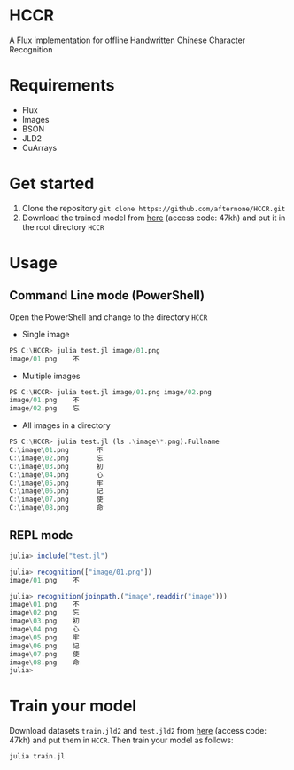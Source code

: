 # HCCR
A Flux implementation for offline Handwritten Chinese Character Recognition

# Requirements
+ Flux
+ Images
+ BSON
+ JLD2
+ CuArrays

# Get started
1. Clone the repository
`git clone https://github.com/afternone/HCCR.git`
2. Download the trained model from [here](https://pan.baidu.com/s/1YP3_KdrrdWQxacU8eyUnXg) (access code: 47kh) and put it in the root directory `HCCR`

# Usage
## Command Line mode (PowerShell)
Open the PowerShell and change to the directory `HCCR`
+ Single image
```julia
PS C:\HCCR> julia test.jl image/01.png
image/01.png    不
```
+ Multiple images
```julia
PS C:\HCCR> julia test.jl image/01.png image/02.png
image/01.png    不
image/02.png    忘
```
+ All images in a directory
```julia
PS C:\HCCR> julia test.jl (ls .\image\*.png).Fullname
C:\image\01.png       不
C:\image\02.png       忘
C:\image\03.png       初
C:\image\04.png       心
C:\image\05.png       牢
C:\image\06.png       记
C:\image\07.png       使
C:\image\08.png       命
```
## REPL mode
```julia
julia> include("test.jl")

julia> recognition(["image/01.png"])
image/01.png    不

julia> recognition(joinpath.("image",readdir("image")))
image\01.png    不
image\02.png    忘
image\03.png    初
image\04.png    心
image\05.png    牢
image\06.png    记
image\07.png    使
image\08.png    命
julia>
```
# Train your model
Download datasets `train.jld2` and `test.jld2` from [here](https://pan.baidu.com/s/1YP3_KdrrdWQxacU8eyUnXg) (access code: 47kh) and put them in `HCCR`.
Then train your model as follows:
```julia
julia train.jl
```
